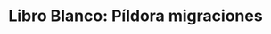 ---
title: 'Libro Blanco: Píldora migraciones'
description: 'Rigor Mortis. La rigidez de las políticas migratorias y sus efectos sobre el interés común'
link: /documentos/LB-pildora-migraciones.pdf
tags:
    - coherencia-de-politicas
    - migraciones
    - libro-blanco-del-desarrollo
createdAt: 2025-08-22
---